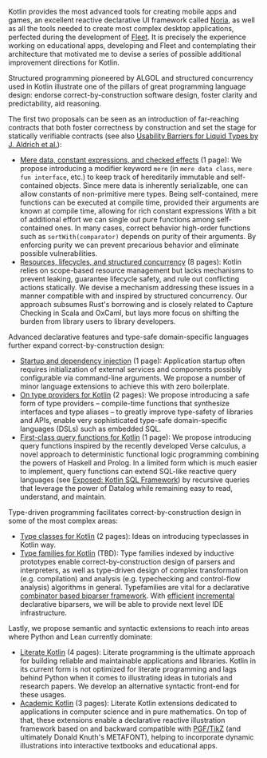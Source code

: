 Kotlin provides the most advanced tools for creating mobile apps and games,
an excellent reactive declarative UI framework called
[Noria](https://blog.jetbrains.com/fleet/2023/02/fleet-below-deck-part-vi-ui-with-noria/),
as well as all the tools needed to create most complex desktop applications,
perfected during the development of
[Fleet](https://blog.jetbrains.com/fleet/2022/01/fleet-below-deck-part-i-architecture-overview/).
It is precisely the experience working on educational apps, developing and Fleet and contemplating
their architecture that motivated me to devise a series of possible additional improvement directions
for Kotlin.

Structured programming pioneered by ALGOL and
structured concurrency used in Kotlin
illustrate one of the pillars of great programming language design:
endorse correct-by-construction software design, foster clarity and predictability, aid reasoning.

The first two proposals can be seen as an introduction of far-reaching contracts 
that both foster correctness by construction and set the stage for statically
verifiable contracts
(see also [Usability Barriers for Liquid Types by J. Aldrich et al.](https://dl.acm.org/doi/10.1145/3729327)):
- [Mere data, constant expressions, and checked effects](kotlin_purity.pdf) (1 page): We propose introducing
  a modifier keyword `mere` (in `mere data class`, `mere fun interface`, etc.) to keep track of
  hereditarily immutable and self-contained objects. Since mere data is inherently serializable,
  one can allow constants of non-primitive mere types.
  Being self-contained, mere functions can be executed at compile time, provided their
  arguments are known at compile time, allowing for rich constant expressions
  With a bit of additional effort we can single out pure functions among self-contained ones. In many cases,
  correct behavior high-order functions such as `sortWith(comparator)` depends on purity of their arguments.
  By enforcing purity we can prevent precarious behavior and eliminate possible vulnerabilities.
- [Resources, lifecycles, and structured concurrency](kotlin_objects.pdf) (8 pages):
  Kotlin relies on scope-based resource management
  but lacks mechanisms to prevent leaking,
  guarantee lifecycle safety, and rule out conflicting actions statically.
  We devise a mechanism addressing these issues in a manner compatible with and inspired by structured concurrency.
  Our approach subsumes Rust's borrowing and is closely related to Capture Checking in Scala and OxCaml,
  but lays more focus on shifting the burden from library users to library developers.

Advanced declarative features and type-safe domain-specific languages further expand
correct-by-construction design:
- [Startup and dependency injection](kotlin_startup.pdf) (1 page):
  Application startup often requires initialization of external
  services and components possibly configurable via command-line arguments.
  We propose a number of minor language extensions to achieve this with zero boilerplate. 
- [On type providers for Kotlin](kotlin_meta.pdf) (2 pages):
  We propose introducing a safe form of type providers – compile-time functions
  that synthesize interfaces and type aliases – to greatly improve type-safety of libraries and APIs,
  enable very sophisticated type-safe domain-specific languages (DSLs) such as embedded SQL.
- [First-class query functions for Kotlin](kotlin_verse.pdf) (1 page):
  We propose introducing query functions inspired by the recently developed Verse calculus, a
  novel approach to deterministic functional logic programming combining the powers of Haskell
  and Prolog. In a limited form which is much easier to implement, query functions can extend
  SQL-like reactive query languages (see [Exposed: Kotlin SQL Framework](https://www.jetbrains.com/exposed/))
  by recursive queries that leverage the power of Datalog while remaining easy to read, understand, and maintain.

Type-driven programming facilitates correct-by-construction design in some of the most complex areas:
- [Type classes for Kotlin](kotlin_typeclasses.pdf) (2 pages): Ideas on introducing typeclasses in Kotlin way.
- [Type families for Kotlin](kotlin_families.pdf) (TBD):
  Type families indexed by inductive prototypes enable correct-by-construction design of parsers and interpreters,
  as well as type-driven design of complex transformation (e.g. compilation) and analysis
  (e.g. typechecking and control-flow analysis) algorithms in general. Typefamilies are vital for a declarative
  [combinator based biparser framework](https://dl.acm.org/doi/10.1145/3704910). With
  [efficient](https://jeffreykegler.github.io/Ocean-of-Awareness-blog/individual/2018/05/combinator.html)
  [incremental](https://github.com/tree-sitter/tree-sitter) declarative biparsers, we will be able to provide
  next level IDE infrastructure.
   
Lastly, we propose semantic and syntactic extensions to reach into areas where Python and Lean currently dominate:
- [Literate Kotlin](kotlin_literate.pdf) (4 pages):
  Literate programming is the ultimate approach for building reliable and maintainable applications and libraries.
  Kotlin in its current form is not optimized for literate programming and lags
  behind Python when it comes to illustrating ideas in tutorials and research papers.
  We develop an alternative syntactic front-end for these usages.
- [Academic Kotlin](kotlin_academic.pdf) (3 pages):
  Literate Kotlin extensions dedicated to applications in computer science and in pure mathematics.
  On top of that, these extensions enable a declarative reactive illustration framework based on
  and backward compatible with [PGF/TikZ](https://en.wikipedia.org/wiki/PGF/TikZ#Gallery)
  (and ultimately Donald Knuth's METAFONT), helping to incorporate dynamic illustrations
  into interactive textbooks and educational apps.

